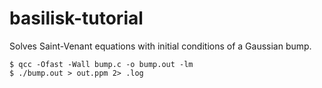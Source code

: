 # basilisk-tutorial

Solves Saint-Venant equations with initial conditions of a Gaussian bump.

```shell
$ qcc -Ofast -Wall bump.c -o bump.out -lm
$ ./bump.out > out.ppm 2> .log
```

